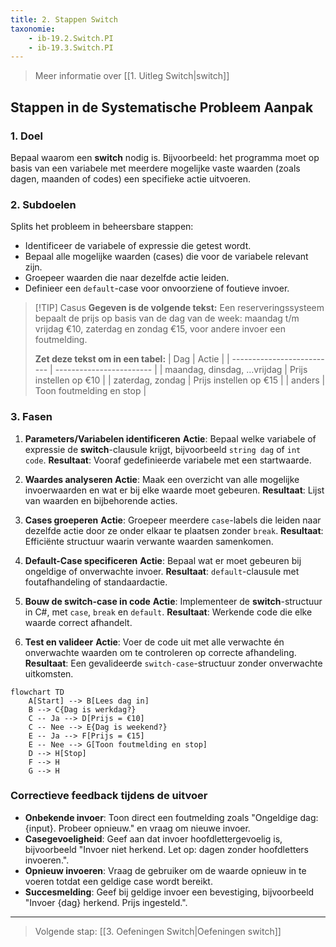 ```yaml
---
title: 2. Stappen Switch
taxonomie:
    - ib-19.2.Switch.PI
    - ib-19.3.Switch.PI
---
```


> Meer informatie over [[1. Uitleg Switch|switch]]

## Stappen in de Systematische Probleem Aanpak
### 1. Doel
Bepaal waarom een **switch** nodig is. Bijvoorbeeld: het programma moet op basis van een variabele met meerdere mogelijke vaste waarden (zoals dagen, maanden of codes) een specifieke actie uitvoeren.

### 2. Subdoelen
Splits het probleem in beheersbare stappen:
- Identificeer de variabele of expressie die getest wordt.
- Bepaal alle mogelijke waarden (cases) die voor de variabele relevant zijn.
- Groepeer waarden die naar dezelfde actie leiden.
- Definieer een `default`-case voor onvoorziene of foutieve invoer.

> [!TIP] Casus
> **Gegeven is de volgende tekst:**
> Een reserveringssysteem bepaalt de prijs op basis van de dag van de week: maandag t/m vrijdag €10, zaterdag en zondag €15, voor andere invoer een foutmelding.
>
> **Zet deze tekst om in een tabel:**
> | Dag                        | Actie                    |
> | -------------------------- | ------------------------ |
> | maandag, dinsdag, …vrijdag | Prijs instellen op €10   |
> | zaterdag, zondag           | Prijs instellen op €15   |
> | anders                     | Toon foutmelding en stop |

### 3. Fasen
1. **Parameters/Variabelen identificeren**
   **Actie**: Bepaal welke variabele of expressie de **switch**-clausule krijgt, bijvoorbeeld `string dag` of `int code`.
   **Resultaat**: Vooraf gedefinieerde variabele met een startwaarde.

2. **Waardes analyseren**
   **Actie**: Maak een overzicht van alle mogelijke invoerwaarden en wat er bij elke waarde moet gebeuren.
   **Resultaat**: Lijst van waarden en bijbehorende acties.

3. **Cases groeperen**
   **Actie**: Groepeer meerdere `case`-labels die leiden naar dezelfde actie door ze onder elkaar te plaatsen zonder `break`.
   **Resultaat**: Efficiënte structuur waarin verwante waarden samenkomen.

4. **Default-Case specificeren**
   **Actie**: Bepaal wat er moet gebeuren bij ongeldige of onverwachte invoer.
   **Resultaat**: `default`-clausule met foutafhandeling of standaardactie.

5. **Bouw de switch-case in code**
   **Actie**: Implementeer de **switch**-structuur in C#, met `case`, `break` en `default`.
   **Resultaat**: Werkende code die elke waarde correct afhandelt.

6. **Test en valideer**
   **Actie**: Voer de code uit met alle verwachte én onverwachte waarden om te controleren op correcte afhandeling.
   **Resultaat**: Een gevalideerde `switch-case`-structuur zonder onverwachte uitkomsten.

```mermaid
flowchart TD
    A[Start] --> B[Lees dag in]
    B --> C{Dag is werkdag?}
    C -- Ja --> D[Prijs = €10]
    C -- Nee --> E{Dag is weekend?}
    E -- Ja --> F[Prijs = €15]
    E -- Nee --> G[Toon foutmelding en stop]
    D --> H[Stop]
    F --> H
    G --> H
```

### Correctieve feedback tijdens de uitvoer
- **Onbekende invoer**: Toon direct een foutmelding zoals "Ongeldige dag: {input}. Probeer opnieuw." en vraag om nieuwe invoer.
- **Casegevoeligheid**: Geef aan dat invoer hoofdlettergevoelig is, bijvoorbeeld "Invoer niet herkend. Let op: dagen zonder hoofdletters invoeren.".
- **Opnieuw invoeren**: Vraag de gebruiker om de waarde opnieuw in te voeren totdat een geldige case wordt bereikt.
- **Succesmelding**: Geef bij geldige invoer een bevestiging, bijvoorbeeld "Invoer {dag} herkend. Prijs ingesteld.".

---

> Volgende stap: [[3. Oefeningen Switch|Oefeningen switch]]
